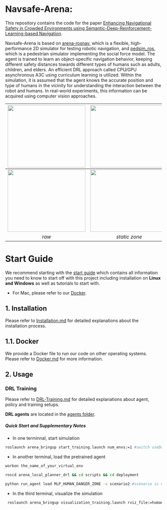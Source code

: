 # Navsafe-Arena:
This repository contains the code for the paper [Enhancing Navigational Safety in Crowded Environments using
Semantic-Deep-Reinforcement-Learning-based Navigation](https://arxiv.org/pdf/2109.11288.pdf).

Navsafe-Arena is based on [arena-rosnav](https://github.com/ignc-research/arena-rosnav/tree/local_planner_subgoalmode), which is a flexible, high-performance 2D simulator for testing robotic navigation, and [pedsim_ros](https://github.com/srl-freiburg/pedsim_ros), which is a pedestrian simulator implementing the social force model. The agent is trained to learn an object-specific navigation behavior, keeping different safety distances towards different types of humans such as adults, children, and elders. An efficient DRL approach called CPU/GPU asynchronous A3C using curriculum learning is utilized. Within the simulation, it is assumed that the agent knows the accurate position and type of humans in the vicinity for understanding the interaction between the robot and humans. In real-world experiments, this information can be acquired using computer vision approaches.


| <img width="250" height="200" src="https://github.com/ignc-research/navsafe-arena/blob/3b7168fe3bdd09674909ddf846894c95a52ccd18/img/raw_random.gif"> | <img width="250" height="200" src="https://github.com/ignc-research/navsafe-arena/blob/3b7168fe3bdd09674909ddf846894c95a52ccd18/img/nz_random.gif"> | <img width="250" height="200" src="https://github.com/ignc-research/navsafe-arena/blob/3b7168fe3bdd09674909ddf846894c95a52ccd18/img/dz_random.gif"> |
| :----------------------------------------------------------: | :-----------------------------------------------------: |:-----------------------------------------------------: |
| <img width="250" height="200" src="https://github.com/ignc-research/navsafe-arena/blob/e39bb9b618e350d521ffc13c0940908c6d583d03/img/raw.gif"> | <img width="250" height="200" src="https://github.com/ignc-research/navsafe-arena/blob/e39bb9b618e350d521ffc13c0940908c6d583d03/img/nz.gif"> | <img width="250" height="200" src="https://github.com/ignc-research/navsafe-arena/blob/e39bb9b618e350d521ffc13c0940908c6d583d03/img/dz.gif"> |
|                            *raw*                             |                      *static zone*                      |                     *dynamic zone*                      |


# Start Guide
We recommend starting with the [start guide](https://github.com/ignc-research/navsafe-arena/tree/main/docs/guide.md) which contains all information you need to know to start off with this project including installation on **Linux and Windows** as well as tutorials to start with. 

* For Mac, please refer to our [Docker](https://github.com/ignc-research/navsafe-arena/tree/main/docs/Docker.md).


## 1. Installation
Please refer to [Installation.md](docs/Installation.md) for detailed explanations about the installation process.

## 1.1. Docker
We provide a Docker file to run our code on other operating systems. Please refer to [Docker.md](docs/Docker.md) for more information.

## 2. Usage

### DRL Training

Please refer to [DRL-Training.md](docs/DRL-Training.md) for detailed explanations about agent, policy and training setups.

**DRL agents** are located in the [agents folder](https://github.com/ignc-research/navsafe-arena/tree/main/arena_navigation/arena_local_planner/learning_based/arena_local_planner_drl/agents).


##### Quick Start and Supplementary Notes

* In one terminnal, start simulation

```bash
roslaunch arena_bringup start_training.launch num_envs:=1 #switch useDangerZone to be false if normal zone needed
```
* In another terminal, load the pretrained agent

```bash
workon the_name_of_your_virtual_env

roscd arena_local_planner_drl && cd scripts && cd deployment

python run_agent load MLP_HUMAN_DANGER_ZONE -s scenario2 #scenario is not used but should be denoted 
```
* In the third terminal, visualize the simulation

```bash
 roslaunch arena_bringup visualization_training.launch rviz_file:=human_nav
```
